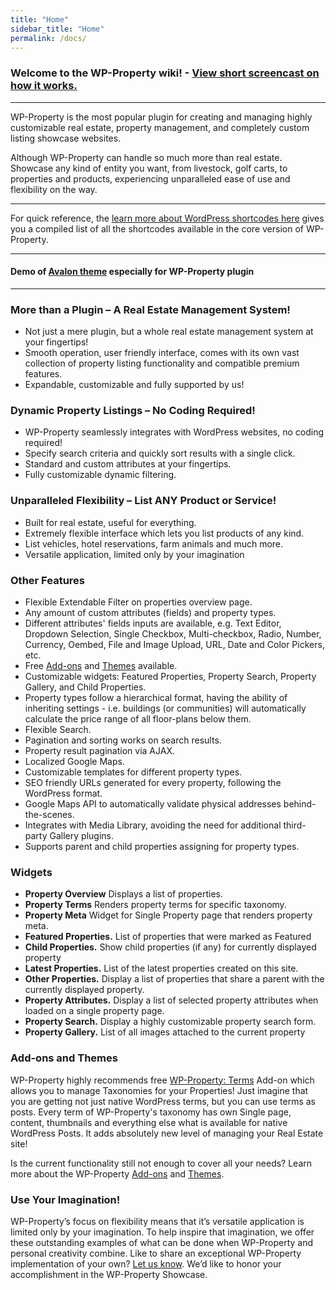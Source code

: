 ```yaml
---
title: "Home"
sidebar_title: "Home"
permalink: /docs/
---
```


### Welcome to the WP-Property wiki! - [View short screencast on how it works.](https://player.vimeo.com/video/14280748?title=0&amp;byline=0&amp;portrait=)
***

WP-Property is the most popular plugin for creating and managing highly customizable real estate, property management, and completely custom listing showcase websites.

Although WP-Property can handle so much more than real estate. Showcase any kind of entity you want, from livestock, golf carts, to properties and products, experiencing unparalleled ease of use and flexibility on the way.

***
For quick reference, the [learn more about WordPress shortcodes here](https://wp-property.github.io/docs/shortcode_cheatsheet/) gives you a compiled list of all the shortcodes available in the core version of WP-Property.

***

#### Demo of [Avalon theme](https://wp-property.github.io/themes/avalon/) especially for WP-Property plugin
***

### More than a Plugin – A Real Estate Management System!

*   Not just a mere plugin, but a whole real estate management system at your fingertips!
*   Smooth operation, user friendly interface, comes with its own vast collection of property listing functionality and compatible premium features.
*   Expandable, customizable and fully supported by us!

### Dynamic Property Listings – No Coding Required!

*   WP-Property seamlessly integrates with WordPress websites, no coding required!
*   Specify search criteria and quickly sort results with a single click.
*   Standard and custom attributes at your fingertips.
*   Fully customizable dynamic filtering.

### Unparalleled Flexibility – List ANY Product or Service!

*   Built for real estate, useful for everything.
*   Extremely flexible interface which lets you list products of any kind.
*   List vehicles, hotel reservations, farm animals and much more.
*   Versatile application, limited only by your imagination

### Other Features

*   Flexible Extendable Filter on properties overview page.
*   Any amount of custom attributes (fields) and property types.
*   Different attributes' fields inputs are available, e.g. Text Editor, Dropdown Selection, Single Checkbox, Multi-checkbox, Radio, Number, Currency, Oembed, File and Image Upload, URL, Date and Color Pickers, etc.
*   Free [Add-ons](https://wp-property.github.io/addons/) and [Themes](https://wp-property.github.io/themes/) available.
*   Customizable widgets: Featured Properties, Property Search, Property Gallery, and Child Properties.
*   Property types follow a hierarchical format, having the ability of inheriting settings - i.e. buildings (or communities) will automatically calculate the price range of all floor-plans below them.
*   Flexible Search.
*   Pagination and sorting works on search results.
*   Property result pagination via AJAX.
*   Localized Google Maps.
*   Customizable templates for different property types.
*   SEO friendly URLs generated for every property, following the WordPress format.
*   Google Maps API to automatically validate physical addresses behind-the-scenes.
*   Integrates with Media Library, avoiding the need for additional third-party Gallery plugins.
*   Supports parent and child properties assigning for property types.


### Widgets

*   **Property Overview** Displays a list of properties.
*   **Property Terms** Renders property terms for specific taxonomy.
*   **Property Meta** Widget for Single Property page that renders property meta.
*   **Featured Properties.** List of properties that were marked as Featured
*   **Child Properties.** Show child properties (if any) for currently displayed property
*   **Latest Properties.** List of the latest properties created on this site.
*   **Other Properties.** Display a list of properties that share a parent with the currently displayed property.
*   **Property Attributes.** Display a list of selected property attributes when loaded on a single property page.
*   **Property Search.** Display a highly customizable property search form.
*   **Property Gallery.** List of all images attached to the current property

### Add-ons and Themes

WP-Property highly recommends free [WP-Property: Terms](https://wp-property.github.io/addons/terms/) Add-on which allows you to manage Taxonomies for your Properties! Just imagine that you are getting not just native WordPress terms, but you can use terms as posts. Every term of WP-Property's taxonomy has own Single page, content, thumbnails and everything else what is available for native WordPress Posts. It adds absolutely new level of managing your Real Estate site!

Is the current functionality still not enough to cover all your needs? Learn more about the WP-Property [Add-ons](https://wp-property.github.io/addons/) and [Themes](https://wp-property.github.io/themes/).

### Use Your Imagination!

WP-Property’s focus on flexibility means that it’s versatile application is limited only by your imagination. To help inspire that imagination, we offer these outstanding examples of what can be done when WP-Property and personal creativity combine. Like to share an exceptional WP-Property implementation of your own? [Let us know](https://www.usabilitydynamics.com/contact-us/). We’d like to honor your accomplishment in the WP-Property Showcase.